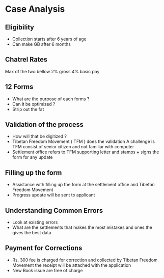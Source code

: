 # Case Analysis
## Eligibility
- Collection starts after 6 years of age
- Can make GB after 6 months 

## Chatrel Rates
Max of the two bellow 
	2% gross
	4% basic pay

## 12 Forms
- What are the purpose of each forms ?
- Can it be optimized ? 
- Strip out the fat

## Validation of the process
- How will that be digitized ?
- Tibetan Freedom Movement ( TFM ) does the validation
	A challenge is TFM consist of senior citizen and not familiar with computer
- Settlement office refers to TFM supporting letter and stamps + signs the form for any update

## Filling up the form
- Assistance with filling up the form at the settlement office and Tibetan Freedom Movement 
- Progress update will be sent to applicant 

## Understanding Common Errors
- Look at existing errors
- What are the settlements that makes the most mistakes and ones the gives the best data

## Payment for Corrections 
- Rs. 300 fee is charged for correction and collected by Tibetan Freedom Movement the receipt will be attached with the application
- New Book issue are free of charge




